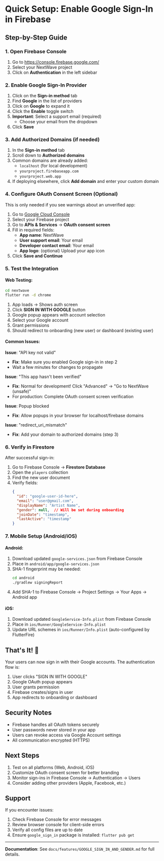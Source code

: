 # Quick Setup: Enable Google Sign-In in Firebase

## Step-by-Step Guide

### 1. Open Firebase Console
1. Go to https://console.firebase.google.com/
2. Select your NextWave project
3. Click on **Authentication** in the left sidebar

### 2. Enable Google Sign-In Provider
1. Click on the **Sign-in method** tab
2. Find **Google** in the list of providers
3. Click on **Google** to expand it
4. Click the **Enable** toggle switch
5. **Important**: Select a support email (required)
   - Choose your email from the dropdown
6. Click **Save**

### 3. Add Authorized Domains (if needed)
1. In the **Sign-in method** tab
2. Scroll down to **Authorized domains**
3. Common domains are already added:
   - `localhost` (for local development)
   - `yourproject.firebaseapp.com`
   - `yourproject.web.app`
4. If deploying elsewhere, click **Add domain** and enter your custom domain

### 4. Configure OAuth Consent Screen (Optional)
This is only needed if you see warnings about an unverified app:

1. Go to [Google Cloud Console](https://console.cloud.google.com/)
2. Select your Firebase project
3. Go to **APIs & Services** → **OAuth consent screen**
4. Fill in required fields:
   - **App name**: NextWave
   - **User support email**: Your email
   - **Developer contact email**: Your email
   - **App logo**: (optional) Upload your app icon
5. Click **Save and Continue**

### 5. Test the Integration

#### Web Testing:
```bash
cd nextwave
flutter run -d chrome
```

1. App loads → Shows auth screen
2. Click **SIGN IN WITH GOOGLE** button
3. Google popup appears with account selection
4. Select your Google account
5. Grant permissions
6. Should redirect to onboarding (new user) or dashboard (existing user)

#### Common Issues:

**Issue**: "API key not valid"
- **Fix**: Make sure you enabled Google sign-in in step 2
- Wait a few minutes for changes to propagate

**Issue**: "This app hasn't been verified"
- **Fix**: Normal for development! Click "Advanced" → "Go to NextWave (unsafe)"
- For production: Complete OAuth consent screen verification

**Issue**: Popup blocked
- **Fix**: Allow popups in your browser for localhost/firebase domains

**Issue**: "redirect_uri_mismatch"
- **Fix**: Add your domain to authorized domains (step 3)

### 6. Verify in Firestore

After successful sign-in:

1. Go to Firebase Console → **Firestore Database**
2. Open the `players` collection
3. Find the new user document
4. Verify fields:
   ```json
   {
     "id": "google-user-id-here",
     "email": "user@gmail.com",
     "displayName": "Artist Name",
     "gender": null,  // Will be set during onboarding
     "joinDate": "timestamp",
     "lastActive": "timestamp"
   }
   ```

### 7. Mobile Setup (Android/iOS)

#### Android:
1. Download updated `google-services.json` from Firebase Console
2. Place in `android/app/google-services.json`
3. SHA-1 fingerprint may be needed:
   ```bash
   cd android
   ./gradlew signingReport
   ```
4. Add SHA-1 to Firebase Console → Project Settings → Your Apps → Android app

#### iOS:
1. Download updated `GoogleService-Info.plist` from Firebase Console
2. Place in `ios/Runner/GoogleService-Info.plist`
3. Update URL schemes in `ios/Runner/Info.plist` (auto-configured by FlutterFire)

## That's It! 🎉

Your users can now sign in with their Google accounts. The authentication flow is:

1. User clicks "SIGN IN WITH GOOGLE"
2. Google OAuth popup appears
3. User grants permission
4. Firebase creates/signs in user
5. App redirects to onboarding or dashboard

## Security Notes

- Firebase handles all OAuth tokens securely
- User passwords never stored in your app
- Users can revoke access via Google Account settings
- All communication encrypted (HTTPS)

## Next Steps

1. Test on all platforms (Web, Android, iOS)
2. Customize OAuth consent screen for better branding
3. Monitor sign-ins in Firebase Console → Authentication → Users
4. Consider adding other providers (Apple, Facebook, etc.)

## Support

If you encounter issues:
1. Check Firebase Console for error messages
2. Review browser console for client-side errors
3. Verify all config files are up to date
4. Ensure `google_sign_in` package is installed: `flutter pub get`

---

**Documentation**: See `docs/features/GOOGLE_SIGN_IN_AND_GENDER.md` for full details.
